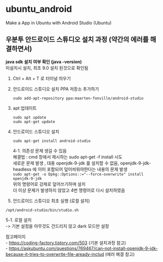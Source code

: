 # ubuntu_android
Make a App in Ubuntu with Android Studio (Ubuntu)


## 우분투 안드로이드 스튜디오 설치 과정 (약간의 에러를 해결하면서)
  **java sdk 설치 여부 확인 (java -version)**  
  미설치시 설치, 최초 9.0 설치 된것으로 확인됨

1. Ctrl + Alt + T 로 터미널 띄우기  

2. 안드로이드 스튜디오 설치 PPA 저장소 추가하기  
    ```
    sudo add-apt-repository ppa:maarten-fonville/android-studio  
    ```
    
3. apt 업데이트  
    ``` 
    sudo apt update  
    sudo apt-get update  
    ```
  
4. 안드로이드 스튜디오 설치  
    ```
    sudo apt-get install android-studio  
    ```
    4-1. 의존성 문제 생길 수 있음  
      해결법 : 
        cmd 창에서 제시하는 sudo apt-get -f install 시도  
        새로운 문제 발생 , 대충 openjdk-9-jdk 를 설치할 수 없음, openjdk-9-jdk-headless 에 이미 포함되어 덮어씌워야한다는 내용의 문제 발생  
        ```
        sudo apt-get -o Dpkg::Options::="--force-overwrite" install openjdk-9-jdk
        ```  
        위의 명령어로 강제로 덮어쓰기하며 설치  
        더 이상 문제가 발생하지 않았고 4번 명령어로 다시 설치하였음  

5. 안드로이드 스튜디오 최초 실행 (로컬 설치)  
  ```
  /opt/android-studio/bin/studio.sh
  ```
    
  5-1. 로컬 설치  
    -> 기본 설정을 아무것도 건드리지 않고 dark 모드만 설정


참고페이지  
    - https://coding-factory.tistory.com/503 (기본 설치과정 참고)  
    - https://askubuntu.com/questions/769467/can-not-install-openjdk-9-jdk-because-it-tries-to-overwrite-file-aready-includ (에러 해결 참고)

	

